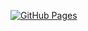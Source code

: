 [![GitHub Pages](https://img.shields.io/static/v1?label=GitHub+Pages&message=+&color=brightgreen&logo=github)](https://KH-WebApp.github.io/RouteSearch/)
